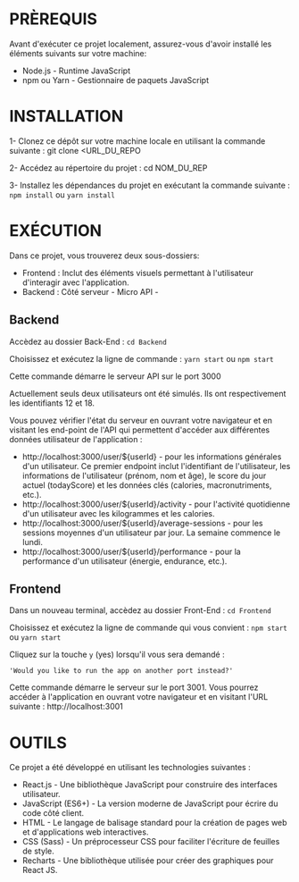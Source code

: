 # PRÈREQUIS

Avant d'exécuter ce projet localement, assurez-vous d'avoir installé les éléments suivants sur votre machine:

- Node.js - Runtime JavaScript
- npm ou Yarn - Gestionnaire de paquets JavaScript


# INSTALLATION

1- Clonez ce dépôt sur votre machine locale en utilisant la commande suivante : git clone <URL_DU_REPO

2- Accédez au répertoire du projet : cd NOM_DU_REP

3- Installez les dépendances du projet en exécutant la commande suivante : 
    `npm install` 
ou 
    `yarn install`


# EXÉCUTION

Dans ce projet, vous trouverez deux sous-dossiers:

- Frontend : Inclut des éléments visuels permettant à l'utilisateur d'interagir avec l'application.
- Backend : Côté serveur - Micro API -

## Backend

Accèdez au dossier Back-End :
    `cd Backend`

Choisissez et exécutez la ligne de commande : 
    `yarn start`
ou
    `npm start`

Cette commande démarre le serveur API sur le port 3000

Actuellement seuls deux utilisateurs ont été simulés. Ils ont respectivement les identifiants 12 et 18.

Vous pouvez vérifier l'état du serveur en ouvrant votre navigateur et en visitant les end-point de l'API qui permettent d'accéder aux différentes données utilisateur de l'application :

- http://localhost:3000/user/${userId} - pour les informations générales d'un utilisateur. Ce premier endpoint inclut l'identifiant de l'utilisateur, les informations de l'utilisateur (prénom, nom et âge), le score du jour actuel (todayScore) et les données clés (calories, macronutriments, etc.).
- http://localhost:3000/user/${userId}/activity - pour l'activité quotidienne d'un utilisateur avec les kilogrammes et les calories.
- http://localhost:3000/user/${userId}/average-sessions - pour les sessions moyennes d'un utilisateur par jour. La semaine commence le lundi.
- http://localhost:3000/user/${userId}/performance - pour la performance d'un utilisateur (énergie, endurance, etc.).

## Frontend

Dans un nouveau terminal, accèdez au dossier Front-End :
    `cd Frontend`

Choisissez et exécutez la ligne de commande qui vous convient :
    `npm start`
ou
    `yarn start`

Cliquez sur la touche `y` (yes) lorsqu'il vous sera demandé :
     
    'Would you like to run the app on another port instead?'

Cette commande démarre le serveur sur le port 3001. Vous pourrez accéder à l'application en ouvrant votre navigateur et en visitant l'URL suivante : http://localhost:3001


# OUTILS

Ce projet a été développé en utilisant les technologies suivantes :

- React.js - Une bibliothèque JavaScript pour construire des interfaces utilisateur.
- JavaScript (ES6+) - La version moderne de JavaScript pour écrire du code côté client.
- HTML - Le langage de balisage standard pour la création de pages web et d'applications web interactives.
- CSS (Sass) - Un préprocesseur CSS pour faciliter l'écriture de feuilles de style.
- Recharts - Une bibliothèque utilisée pour créer des graphiques pour React JS.
